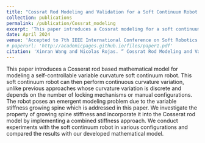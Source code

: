 ```yaml
---
title: "Cossrat Rod Modeling and Validation for a Soft Continuum Robot with Self-Controllable Variable Curvature"
collection: publications
permalink: /publication/Cossrat_modeling
excerpt: 'This paper introduces a Cossrat modeling for a soft continuum robot with Self-Controllable Variable Curvature, analysis and validation the mathmatical model. The results are validated against real experiments'
date: April 2024
venue: 'Accepted to 7th IEEE International Conference on Soft Robotics'
# paperurl: 'http://academicpages.github.io/files/paper1.pdf'
citation: 'Xinran Wang and Nicolas Rojas. “ Cossrat Rod Modeling and Validation for a Soft Continuum Robot with Self-Controllable Variable Curvature”, 7th IEEE International Conference on Soft Robotics, Submitted in November 2023.'
---
```


This paper introduces a Cosserat rod based mathematical model for modeling a self-controllable variable curvature soft continuum robot. This soft continuum robot can then perform continuous curvature variation, unlike previous approaches whose curvature variation is discrete and depends on the number of locking mechanisms or manual configurations. The robot poses an emergent modeling problem due to the variable stiffness growing spine which is addressed in this paper. We investigate the property of growing spine stiffness and incorporate it into the Cosserat rod model by implementing a combined stiffness approach. We conduct experiments with the soft continuum robot in various configurations and compared the results with our developed mathematical model.

<!-- [Download paper here](http://academicpages.github.io/files/paper1.pdf) -->

<!-- Recommended citation: Your Name, You. (2009). "Paper Title Number 1." <i>Journal 1</i>. 1(1). -->